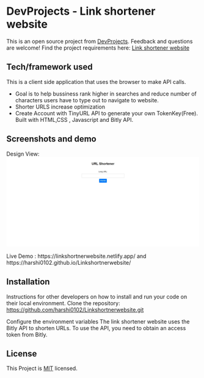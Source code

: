 # DevProjects - Link shortener website

This is an open source project from [DevProjects](http://www.codementor.io/projects). Feedback and questions are welcome!
Find the project requirements here: [Link shortener website](https://www.codementor.io/projects/web/link-shortener-website-brqjanf6zq)

## Tech/framework used
This is a client side application that uses the browser to make API calls. 
- Goal is to help bussiness rank higher in searches and reduce number of characters users have to type out to navigate to website.
- Shorter URLS increase optimization
- Create Account with TinyURL API to generate your own TokenKey(Free).
Built with HTML,CSS , Javascript and Bitly API.

## Screenshots and demo
Design View: <img src="Screenshot_4.jpg" alt="screenshot" width="650" height="auto">
<div align="left">
Live Demo : https://linkshortnerwebsite.netlify.app/  and 
            https://harshi0102.github.io/Linkshortnerwebsite/
 </div> 
           
## Installation
Instructions for other developers on how to install and run your code on their local environment.
Clone the repository: https://github.com/harshi0102/Linkshortnerwebsite.git

Configure the environment variables
The link shortener website uses the Bitly API to shorten URLs. To use the API, you need to obtain an access token from Bitly.

## License
This Project is [MIT](https://github.com/harshi0102/Linkshortnerwebsite/blob/main/LICENSE) licensed.

